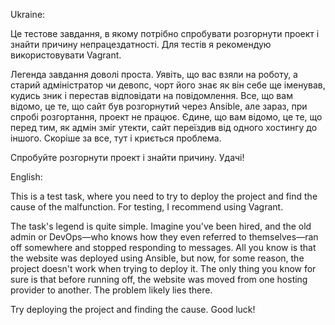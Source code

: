 Ukraine:

Це тестове завдання, в якому потрібно спробувати розгорнути проект і знайти причину непрацездатності. Для тестів я рекомендую використовувати Vagrant.

Легенда завдання доволі проста. Уявіть, що вас взяли на роботу, а старий адміністратор чи девопс, чорт його знає як він себе ще іменував, кудись зник і перестав відповідати на повідомлення. Все, що вам відомо, це те, що сайт був розгорнутий через Ansible, але зараз, при спробі розгортання, проект не працює. Єдине, що вам відомо, це те, що перед тим, як адмін зміг утекти, сайт переїздив від одного хостингу до іншого. Скоріше за все, тут і криється проблема.

Спробуйте розгорнути проект і знайти причину. Удачі!

English:

This is a test task, where you need to try to deploy the project and find the cause of the malfunction. For testing, I recommend using Vagrant.

The task's legend is quite simple. Imagine you've been hired, and the old admin or DevOps—who knows how they even referred to themselves—ran off somewhere and stopped responding to messages. All you know is that the website was deployed using Ansible, but now, for some reason, the project doesn't work when trying to deploy it. The only thing you know for sure is that before running off, the website was moved from one hosting provider to another. The problem likely lies there.

Try deploying the project and finding the cause. Good luck!

